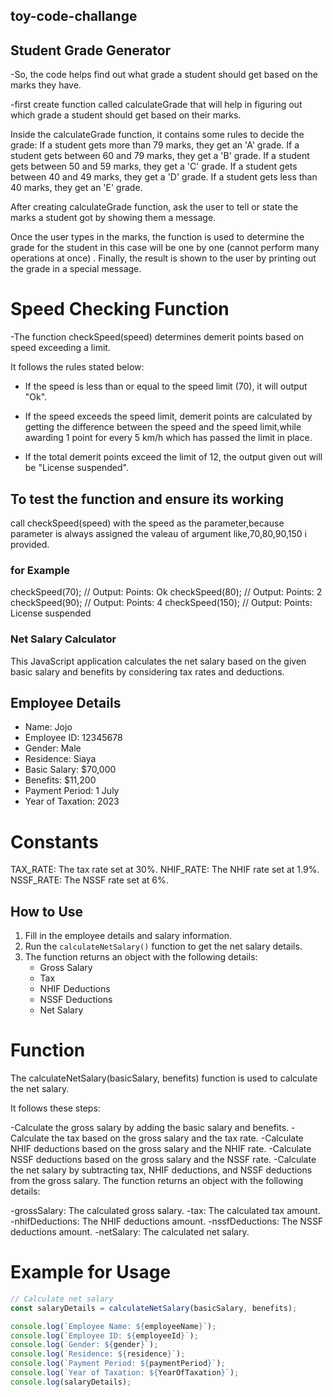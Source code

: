 ## toy-code-challange
<!-- Challenge 1: Student Grade Generator (Toy Problem) -->
## Student Grade Generator
-So, the code helps find out what grade a student should get based on the marks they have.   

-first create function called calculateGrade that will help in figuring out which grade a student should get based on their marks.

Inside the calculateGrade function, it contains some rules to decide the grade:
If a student gets more than 79 marks, they get an 'A' grade.
If a student gets between 60 and 79 marks, they get a 'B' grade.
If a student gets between 50 and 59 marks, they get a 'C' grade.
If a student gets between 40 and 49 marks, they get a 'D' grade.
If a student gets less than 40 marks, they get an 'E' grade.

After creating calculateGrade function, ask the user to tell or state the marks a student got by showing them a message.  

Once the user types in the marks, the function is used to determine the grade for the student in this case will be one by one (cannot perform many operations at once) .
Finally, the result is shown to the user by printing out the grade in a special message.

<!-- Challenge 2: Speed Detector (Toy Problem) -->
 # Speed Checking Function

-The function checkSpeed(speed) determines demerit points based on speed exceeding a limit.

It follows the rules stated below:

- If the speed is less than or equal to the speed limit (70), it will output "Ok".

- If the speed exceeds the speed limit, demerit points are calculated by getting the difference between the speed and the speed limit,while awarding 1 point for every 5 km/h which has passed the limit in place.   

- If the total demerit points exceed the limit of 12, the output given out will be "License suspended".

## To test the function and ensure its working  

 call checkSpeed(speed) with the speed as the parameter,because parameter is always assigned the valeau of argument like,70,80,90,150 i provided. 

### for Example

checkSpeed(70); // Output: Points: Ok
checkSpeed(80); // Output: Points: 2
checkSpeed(90); // Output: Points: 4
checkSpeed(150); // Output: Points: License suspended 
   
   <!-- Challenge 3: Net Salary Calculator (Toy Problem) -->

   ### Net Salary Calculator

This JavaScript application calculates the net salary based on the given basic salary and benefits by considering tax rates and deductions.
## Employee Details
- Name: Jojo
- Employee ID: 12345678
- Gender: Male
- Residence: Siaya
- Basic Salary: $70,000
- Benefits: $11,200
- Payment Period: 1 July
- Year of Taxation: 2023

# Constants
TAX_RATE: The tax rate set at 30%.
NHIF_RATE: The NHIF rate set at 1.9%.
NSSF_RATE: The NSSF rate set at 6%.

## How to Use
1. Fill in the employee details and salary information.
2. Run the `calculateNetSalary()` function to get the net salary details.
3. The function returns an object with the following details:
   - Gross Salary
   - Tax
   - NHIF Deductions
   - NSSF Deductions
   - Net Salary

# Function
The calculateNetSalary(basicSalary, benefits) function is used to calculate the net salary. 

It follows these steps:

-Calculate the gross salary by adding the basic salary and benefits.
-Calculate the tax based on the gross salary and the tax rate.
-Calculate NHIF deductions based on the gross salary and the NHIF rate.
-Calculate NSSF deductions based on the gross salary and the NSSF rate.
-Calculate the net salary by subtracting tax, NHIF deductions, and NSSF deductions from the gross salary.
The function returns an object with the following details:

-grossSalary: The calculated gross salary.
-tax: The calculated tax amount.
-nhifDeductions: The NHIF deductions amount.
-nssfDeductions: The NSSF deductions amount.
-netSalary: The calculated net salary.

# Example for Usage
```js
// Calculate net salary
const salaryDetails = calculateNetSalary(basicSalary, benefits);

console.log(`Employee Name: ${employeeName}`);
console.log(`Employee ID: ${employeeId}`);
console.log(`Gender: ${gender}`);
console.log(`Residence: ${residence}`);
console.log(`Payment Period: ${paymentPeriod}`);
console.log(`Year of Taxation: ${YearOfTaxation}`);
console.log(salaryDetails);
